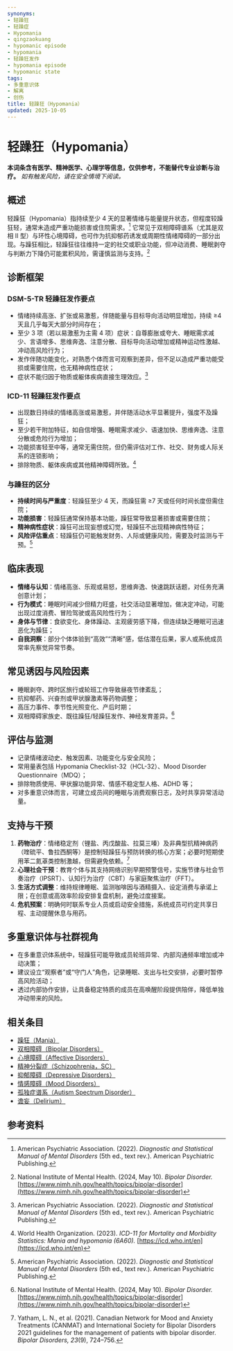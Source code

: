 ```yaml
---
synonyms:
- 轻躁狂
- 轻躁症
- Hypomania
- qingzaokuang
- hypomanic episode
- hypomania
- 轻躁狂发作
- hypomania episode
- hypomanic state
tags:
- 多重意识体
- 解离
- 创伤
title: 轻躁狂（Hypomania）
updated: 2025-10-05
---
```


# 轻躁狂（Hypomania）

**本词条含有医学、精神医学、心理学等信息，仅供参考，不能替代专业诊断与治疗。**
_如有触发风险，请在安全情境下阅读。_

## 概述

轻躁狂（Hypomania）指持续至少 4 天的显著情绪与能量提升状态，但程度较躁狂轻，通常未造成严重功能损害或住院需求。[^apa2022] 它常见于双相障碍谱系（尤其是双相 Ⅱ 型）与环性心境障碍，也可作为抗抑郁药诱发或周期性情绪障碍的一部分出现。与躁狂相比，轻躁狂往往维持一定的社交或职业功能，但冲动消费、睡眠剥夺与判断力下降仍可能累积风险，需谨慎监测与支持。[^nimh2024b]

## 诊断框架

### DSM-5-TR 轻躁狂发作要点

- 情绪持续高涨、扩张或易激惹，伴随能量与目标导向活动明显增加，持续 ≥4 天且几乎每天大部分时间存在；
- 至少 3 项（若以易激惹为主需 4 项）症状：自尊膨胀或夸大、睡眠需求减少、言语增多、思维奔逸、注意分散、目标导向活动增加或精神运动性激越、冲动高风险行为；
- 发作伴随功能变化，对熟悉个体而言可观察到差异，但不足以造成严重功能受损或需要住院，也无精神病性症状；
- 症状不能归因于物质或躯体疾病直接生理效应。[^apa2022]

### ICD-11 轻躁狂发作要点

- 出现数日持续的情绪高涨或易激惹，并伴随活动水平显著提升，强度不及躁狂；
- 至少若干附加特征，如自信增强、睡眠需求减少、语速加快、思维奔逸、注意分散或危险行为增加；
- 功能损害轻至中等，通常无需住院，但仍需评估对工作、社交、财务或人际关系的连锁影响；
- 排除物质、躯体疾病或其他精神障碍所致。[^who2023b]

### 与躁狂的区分

- **持续时间与严重度**：轻躁狂至少 4 天，而躁狂需 ≥7 天或任何时间长度但需住院；
- **功能损害**：轻躁狂通常保持基本功能，躁狂常导致显著损害或需要住院；
- **精神病性症状**：躁狂可出现妄想或幻觉，轻躁狂不出现精神病性特征；
- **风险评估重点**：轻躁狂仍可能触发财务、人际或健康风险，需要及时监测与干预。[^apa2022]

## 临床表现

- **情绪与认知**：情绪高涨、乐观或易怒，思维奔逸、快速跳跃话题，对任务充满创意计划；
- **行为模式**：睡眠时间减少但精力旺盛，社交活动显著增加，做决定冲动，可能出现过度消费、冒险驾驶或高风险性行为；
- **身体与节律**：食欲变化、身体躁动、主观疲劳感下降，但连续缺乏睡眠可迅速恶化为躁狂；
- **自我洞察**：部分个体体验到“高效”“清晰”感，低估潜在后果，家人或系统成员常率先察觉异常节奏。

## 常见诱因与风险因素

- 睡眠剥夺、跨时区旅行或轮班工作导致昼夜节律紊乱；
- 抗抑郁药、兴奋剂或甲状腺激素等药物调整；
- 高压力事件、季节性光照变化、产后时期；
- 双相障碍家族史、既往躁狂/轻躁狂发作、神经发育差异。[^nimh2024b]

## 评估与监测

- 记录情绪波动史、触发因素、功能变化与安全风险；
- 常用量表包括 Hypomania Checklist-32（HCL-32）、Mood Disorder Questionnaire（MDQ）；
- 排除物质使用、甲状腺功能异常、情感不稳定型人格、ADHD 等；
- 对多重意识体而言，可建立成员间的睡眠与消费观察日志，及时共享异常活动量。

## 支持与干预

1. **药物治疗**：情绪稳定剂（锂盐、丙戊酸盐、拉莫三嗪）及非典型抗精神病药（喹硫平、鲁拉西酮等）是控制轻躁狂与预防转换的核心方案；必要时短期使用苯二氮䓬类控制激越，但需避免依赖。[^canmat2021]
2. **心理社会干预**：教育个体与其支持网络识别早期预警信号，实施节律与社会节奏治疗（IPSRT）、认知行为治疗（CBT）与家庭聚焦治疗（FFT）。
3. **生活方式调整**：维持规律睡眠、监测咖啡因与酒精摄入、设定消费与承诺上限；在创意或高效率阶段安排复盘机制，避免过度接案。
4. **危机预案**：明确何时联系专业人员或启动安全措施，系统成员可约定共享日程、主动提醒休息与用药。

## 多重意识体与社群视角

- 在多重意识体系统中，轻躁狂可能导致成员轮班异常、内部沟通频率增加或冲动决策；
- 建议设立“观察者”或“守门人”角色，记录睡眠、支出与社交安排，必要时暂停高风险活动；
- 透过内部协作安排，让具备稳定特质的成员在高唤醒阶段提供陪伴，降低单独冲动带来的风险。

## 相关条目

- [躁狂（Mania）](/entries/Mania.md)
- [双相障碍（Bipolar Disorders）](/entries/Bipolar-Disorders.md)
- [心境障碍（Affective Disorders）](/entries/Affective-Disorders.md)
- [精神分裂症（Schizophrenia，SC）](/entries/Schizophrenia-SC.md)
- [抑郁障碍（Depressive Disorders）](/entries/Depressive-Disorders.md)
- [情感障碍（Mood Disorders）](/entries/Mood-Disorders.md)
- [孤独症谱系（Autism Spectrum Disorder）](/entries/Autism-Spectrum-Disorder.md)
- [谵妄（Delirium）](/entries/Delirium.md)

## 参考资料

[^apa2022]: American Psychiatric Association. (2022). *Diagnostic and Statistical Manual of Mental Disorders* (5th ed., text rev.). American Psychiatric Publishing.
[^who2023b]: World Health Organization. (2023). *ICD-11 for Mortality and Morbidity Statistics: Mania and hypomania (6A60).* [https://icd.who.int/en](https://icd.who.int/en)
[^nimh2024b]: National Institute of Mental Health. (2024, May 10). *Bipolar Disorder.* [https://www.nimh.nih.gov/health/topics/bipolar-disorder](https://www.nimh.nih.gov/health/topics/bipolar-disorder)
[^canmat2021]: Yatham, L. N., et al. (2021). Canadian Network for Mood and Anxiety Treatments (CANMAT) and International Society for Bipolar Disorders 2021 guidelines for the management of patients with bipolar disorder. *Bipolar Disorders, 23*(9), 724–756.
